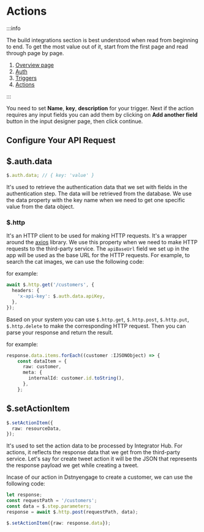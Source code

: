 
# Actions
:::info

The build integrations section is best understood when read from beginning to end. To get the most value out of it, start from the first page and read through page by page.

1. [Overview page](/integrator-hub/overview)
2. [Auth](/integrator-hub/authentication)
3. [Triggers](/integrator-hub/triggers)
4. [Actions](/integrator-hub/actions)

:::

You need to set **Name**, **key**, **description** for your trigger. Next if the action requires any input fields you can add them by clicking on **Add another field** button in the input designer page, then click continue.

## Configure Your API Request

## $.auth.data

```typescript
$.auth.data; // { key: 'value' }
```

It's used to retrieve the authentication data that we set with fields in the authentication step. The data will be retrieved from the database. We use the data property with the key name when we need to get one specific value from the data object.

### $.http

It's an HTTP client to be used for making HTTP requests. It's a wrapper around the [axios](https://axios-http.com) library. We use this property when we need to make HTTP requests to the third-party service. The `apiBaseUrl` field we set up in the app will be used as the base URL for the HTTP requests. For example, to search the cat images, we can use the following code:

for example: 

```typescript
await $.http.get('/customers', {
  headers: {
    'x-api-key': $.auth.data.apiKey,
  },
});
```

Based on your system you can use `$.http.get`, `$.http.post`, `$.http.put`, `$.http.delete` to make the corresponding HTTP request. Then you can parse your response and return the result.

for example: 

```typescript
response.data.items.forEach((customer :IJSONObject) => {
    const dataItem = {
      raw: customer,
      meta: {
        internalId: customer.id.toString(),
      },
    };
```

## $.setActionItem

```typescript
$.setActionItem({
  raw: resourceData,
});
```

It's used to set the action data to be processed by Integrator Hub. For actions, it reflects the response data that we get from the third-party service. Let's say for create tweet action it will be the JSON that represents the response payload we get while creating a tweet.

Incase of our action in Dstnyengage to create a customer, we can use the following code:

```typescript
let response;
const requestPath = '/customers';
const data = $.step.parameters;
response = await $.http.post(requestPath, data);

$.setActionItem({raw: response.data});
```